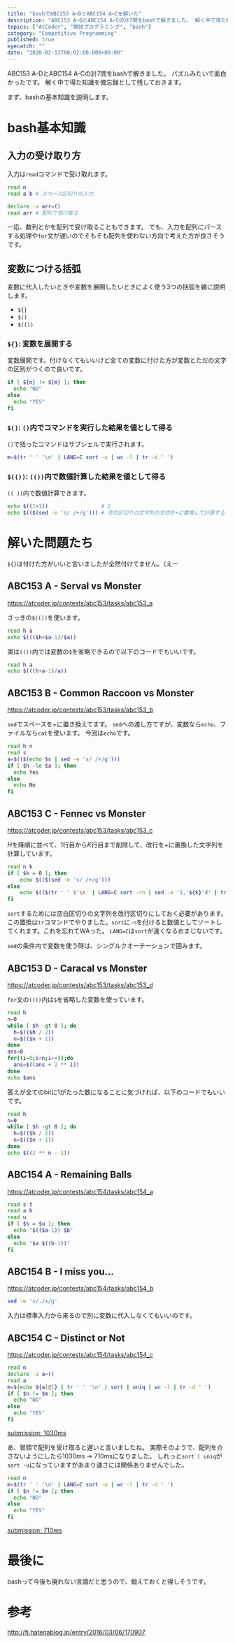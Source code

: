 ```yaml
---
title: "bashでABC153 A~DとABC154 A~Cを解いた"
description: "ABC153 A~DとABC154 A~Cの計7問をbashで解きました。 解く中で得た知識を備忘録として残しておきます。"
topics: ["AtCoder", "競技プログラミング", "bash"]
category: "Competitive Programming"
published: true
eyecatch: ""
date: "2020-02-13T00:02:00.000+09:00"
---
```


ABC153 A-DとABC154 A-Cの計7問をbashで解きました。
パズルみたいで面白かったです。
解く中で得た知識を備忘録として残しておきます。

まず、bashの基本知識を説明します。

# bash基本知識

## 入力の受け取り方

入力は`read`コマンドで受け取れます。

```bash
read n   
read a b # スペース区切りの入力

declare -a arr=()
read arr # 配列で受け取る
```

一応、数列とかを配列で受け取ることもできます。
でも、入力を配列にパースする処理や`for`文が遅いのでそもそも配列を使わない方向で考えた方が良さそうです。

## 変数につける括弧
変数に代入したいときや変数を展開したいときによく使う3つの括弧を雑に説明します。

- `${}`
- `$()`
- `$(())`

### `${}`: 変数を展開する

変数展開です。付けなくてもいいけど全ての変数に付けた方が変数とただの文字の区別がつくので良いです。

```bash
if [ ${n} != ${m} ]; then
  echo "NO"
else
  echo "YES"
fi
```

### `$()`: `()`内でコマンドを実行した結果を値として得る

`()`で括ったコマンドはサブシェルで実行されます。

```bash
m=$(tr ' ' '\n' | LANG=C sort -u | wc -l | tr -d ' ')
```

### `$(())`: `(())`内で数値計算した結果を値として得る

`(( ))`内で数値計算できます。

```bash
echo $((1+1))                 # 2
echo $(($(sed -e 's/ /+/g'))) # 空白区切りの文字列の空白を+に置換して計算する
```

# 解いた問題たち

`${}`は付けた方がいいと言いましたが全然付けてません。（えー

## ABC153 A - Serval vs Monster
https://atcoder.jp/contests/abc153/tasks/abc153_a

さっきの`$(())`を使います。

```bash
read h a
echo $((($h+$a-1)/$a))
```

実は`(())`内では変数の`$`を省略できるので以下のコードでもいいです。

```bash
read h a
echo $(((h+a-1)/a))
```

## ABC153 B - Common Raccoon vs Monster

https://atcoder.jp/contests/abc153/tasks/abc153_b

`sed`でスペースを+に置き換えてます。
`sed`への渡し方ですが、変数なら`echo`、ファイルなら`cat`を使います。
今回は`echo`です。

```bash
read h n
read s
a=$(($(echo $s | sed -e 's/ /+/g')))
if [ $h -le $a ]; then
  echo Yes
else
  echo No
fi
```

## ABC153 C - Fennec vs Monster

https://atcoder.jp/contests/abc153/tasks/abc153_c

$H$を降順に並べて、$1$行目から$K$行目まで削除して、改行を+に置換した文字列を計算しています。

```bash
read n k
if [ $k = 0 ]; then
    echo $(($(sed -e 's/ /+/g')))
else
    echo $(($(tr ' ' $'\n' | LANG=C sort -rn | sed -e '1,'${k}'d' | tr $'\n' '+')0))
fi
```

`sort`するためには空白区切りの文字列を改行区切りにしておく必要があります。この置換は`tr`コマンドでやりました。`sort`に`-n`を付けると数値としてソートしてくれます。これを忘れてWAった。
`LANG=C`は`sort`が速くなるおまじないです。

`sed`の条件内で変数を使う時は、シングルクオーテーションで囲みます。

## ABC153 D - Caracal vs Monster
https://atcoder.jp/contests/abc153/tasks/abc153_d

`for`文の`(())`内は`$`を省略した変数を使っています。

```bash
read h
n=0
while [ $h -gt 0 ]; do
  h=$(($h / 2))
  n=$(($n + 1))
done
ans=0
for((i=0;i<n;i++));do
  ans=$((ans + 2 ** i))
done
echo $ans
```

答えが全てのbitに1がたった数になることに気づければ、以下のコードでもいいです。

```bash
read h
n=0
while [ $h -gt 0 ]; do
  h=$(($h / 2))
  n=$(($n + 1))
done
echo $((2 ** n - 1))
```

## ABC154 A - Remaining Balls

https://atcoder.jp/contests/abc154/tasks/abc154_a

```bash
read s t
read a b
read u
if [ $s = $u ]; then
  echo "$(($a-1)) $b"
else
  echo "$a $((b-1))"
fi
```

## ABC154 B - I miss you...
https://atcoder.jp/contests/abc154/tasks/abc154_b

```bash
sed -e 's/./x/g'
```

入力は標準入力から来るので別に変数に代入しなくてもいいのです。

## ABC154 C - Distinct or Not

https://atcoder.jp/contests/abc154/tasks/abc154_c

```bash
read n
declare -a a=()
read a
m=$(echo ${a[@]} | tr ' ' '\n' | sort | uniq | wc -l | tr -d ' ')
if [ $n != $m ]; then
  echo "NO"
else
  echo "YES"
fi
```

[submission: 1030ms](https://atcoder.jp/contests/abc154/submissions/10062829)

あ、冒頭で配列を受け取ると遅いと言いましたね。
実際そのようで、配列を介さないようにしたら1030ms -> 710msになりました。
しれっと`sort | uniq`が`sort -u`になっていますがあまり速さには関係ありませんでした。

```bash
read n
m=$(tr ' ' '\n' | LANG=C sort -u | wc -l | tr -d ' ')
if [ $n != $m ]; then
  echo "NO"
else
  echo "YES"
fi
```

[submission: 710ms](https://atcoder.jp/contests/abc154/submissions/10062916)

# 最後に
bashって今後も廃れない言語だと思うので、鍛えておくと得しそうです。

# 参考

http://fj.hatenablog.jp/entry/2016/03/06/170907
